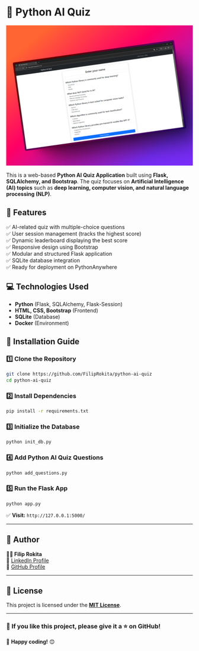 # 🧠 Python AI Quiz

<div align="center">
    <img src="misc/mockup.png">
</div>

This is a web-based **Python AI Quiz Application** built using **Flask, SQLAlchemy, and Bootstrap**. The quiz focuses on **Artificial Intelligence (AI) topics** such as **deep learning, computer vision, and natural language processing (NLP)**.

## 🚀 Features
✅ AI-related quiz with multiple-choice questions  
✅ User session management (tracks the highest score)  
✅ Dynamic leaderboard displaying the best score  
✅ Responsive design using Bootstrap  
✅ Modular and structured Flask application  
✅ SQLite database integration  
✅ Ready for deployment on PythonAnywhere  

## 💻 Technologies Used
- **Python** (Flask, SQLAlchemy, Flask-Session)
- **HTML, CSS, Bootstrap** (Frontend)
- **SQLite** (Database)
- **Docker** (Environment)

## 📜 Installation Guide

### **1️⃣ Clone the Repository**
```sh
git clone https://github.com/FilipRokita/python-ai-quiz
cd python-ai-quiz
```

### **2️⃣ Install Dependencies**
```sh
pip install -r requirements.txt
```

### **3️⃣ Initialize the Database**
```sh
python init_db.py
```

### **4️⃣ Add Python AI Quiz Questions**
```sh
python add_questions.py
```

### **5️⃣ Run the Flask App**
```sh
python app.py
```
✅ **Visit:** `http://127.0.0.1:5000/`

---

## 📌 Author
**👨‍💻 Filip Rokita**    
🔗 [LinkedIn Profile](https://www.linkedin.com/in/filiprokita/)  
🔗 [GitHub Profile](https://github.com/FilipRokita)

---

## 📜 License
This project is licensed under the **[MIT License](LICENSE)**.

---

### **🌟 If you like this project, please give it a ⭐ on GitHub!**  
🚀 **Happy coding!** 😊
